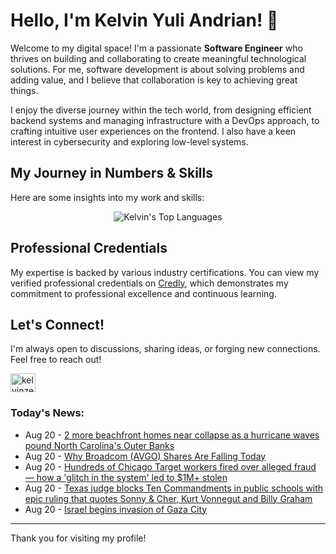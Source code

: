 # Hello, I'm Kelvin Yuli Andrian! 👋

Welcome to my digital space! I'm a passionate **Software Engineer** who thrives on building and collaborating to create meaningful technological solutions. For me, software development is about solving problems and adding value, and I believe that collaboration is key to achieving great things.

I enjoy the diverse journey within the tech world, from designing efficient backend systems and managing infrastructure with a DevOps approach, to crafting intuitive user experiences on the frontend. I also have a keen interest in cybersecurity and exploring low-level systems.

## My Journey in Numbers & Skills

Here are some insights into my work and skills:

<p align="center">
  <img src="https://github-readme-stats.vercel.app/api/top-langs/?username=kelvinzer0&layout=compact&theme=radical" alt="Kelvin's Top Languages" />
</p>

## Professional Credentials

My expertise is backed by various industry certifications. You can view my verified professional credentials on [Credly](https://www.credly.com/users/kelvin-yuli-andrian/badges), which demonstrates my commitment to professional excellence and continuous learning.

## Let's Connect!

I'm always open to discussions, sharing ideas, or forging new connections. Feel free to reach out!

<p align="left">
    <a href="https://linkedin.com/in/kelvinzero" target="blank"><img align="center" src="https://cdn.jsdelivr.net/npm/simple-icons@3.0.1/icons/linkedin.svg" alt="kelvinzero" height="30" width="40" /></a>
</p>

### Today's News:

<!-- feed start -->
- Aug 20 - [2 more beachfront homes near collapse as a hurricane waves pound North Carolina's Outer Banks](https://www.yahoo.com/news/articles/2-more-beachfront-homes-near-194922822.html)
- Aug 20 - [Why Broadcom (AVGO) Shares Are Falling Today](https://finance.yahoo.com/news/why-broadcom-avgo-shares-falling-191543244.html)
- Aug 20 - [Hundreds of Chicago Target workers fired over alleged fraud — how a 'glitch in the system' led to $1M+ stolen](https://www.yahoo.com/news/articles/hundreds-chicago-target-workers-fired-191500703.html)
- Aug 20 - [Texas judge blocks Ten Commandments in public schools with epic ruling that quotes Sonny & Cher, Kurt Vonnegut and Billy Graham](https://www.yahoo.com/news/articles/texas-judge-blocks-ten-commandments-183132796.html)
- Aug 20 - [Israel begins invasion of Gaza City](https://www.yahoo.com/news/articles/israel-calls-60-000-reservists-150351131.html)
<!-- feed end -->

---

Thank you for visiting my profile!
